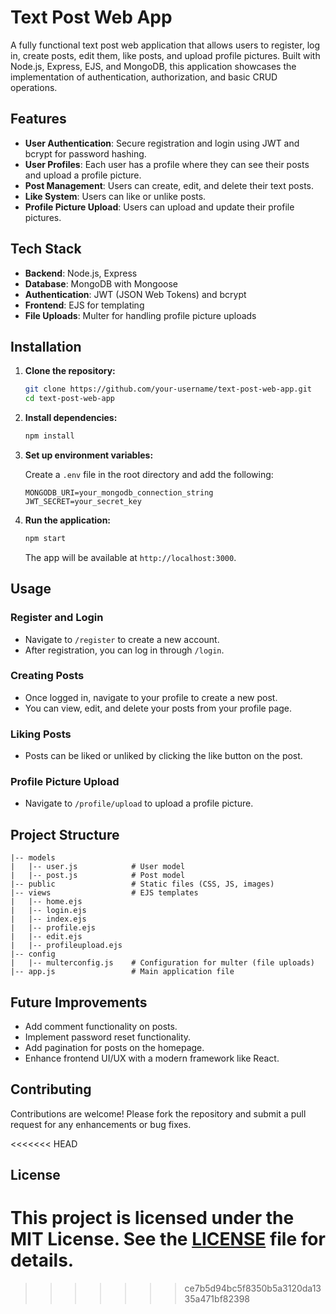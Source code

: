 

# Text Post Web App

A fully functional text post web application that allows users to register, log in, create posts, edit them, like posts, and upload profile pictures. Built with Node.js, Express, EJS, and MongoDB, this application showcases the implementation of authentication, authorization, and basic CRUD operations.

## Features

- **User Authentication**: Secure registration and login using JWT and bcrypt for password hashing.
- **User Profiles**: Each user has a profile where they can see their posts and upload a profile picture.
- **Post Management**: Users can create, edit, and delete their text posts.
- **Like System**: Users can like or unlike posts.
- **Profile Picture Upload**: Users can upload and update their profile pictures.

## Tech Stack

- **Backend**: Node.js, Express
- **Database**: MongoDB with Mongoose
- **Authentication**: JWT (JSON Web Tokens) and bcrypt
- **Frontend**: EJS for templating
- **File Uploads**: Multer for handling profile picture uploads

## Installation

1. **Clone the repository:**
   ```bash
   git clone https://github.com/your-username/text-post-web-app.git
   cd text-post-web-app
   

2. **Install dependencies:**
   ```bash
   npm install
   ```

3. **Set up environment variables:**

   Create a `.env` file in the root directory and add the following:

   ```plaintext
   MONGODB_URI=your_mongodb_connection_string
   JWT_SECRET=your_secret_key
   ```

4. **Run the application:**
   ```bash
   npm start
   ```

   The app will be available at `http://localhost:3000`.

## Usage

### Register and Login

- Navigate to `/register` to create a new account.
- After registration, you can log in through `/login`.

### Creating Posts

- Once logged in, navigate to your profile to create a new post.
- You can view, edit, and delete your posts from your profile page.

### Liking Posts

- Posts can be liked or unliked by clicking the like button on the post.

### Profile Picture Upload

- Navigate to `/profile/upload` to upload a profile picture.

## Project Structure

```
|-- models
|   |-- user.js            # User model
|   |-- post.js            # Post model
|-- public                 # Static files (CSS, JS, images)
|-- views                  # EJS templates
|   |-- home.ejs
|   |-- login.ejs
|   |-- index.ejs
|   |-- profile.ejs
|   |-- edit.ejs
|   |-- profileupload.ejs
|-- config
|   |-- multerconfig.js    # Configuration for multer (file uploads)
|-- app.js                 # Main application file
```

## Future Improvements

- Add comment functionality on posts.
- Implement password reset functionality.
- Add pagination for posts on the homepage.
- Enhance frontend UI/UX with a modern framework like React.

## Contributing

Contributions are welcome! Please fork the repository and submit a pull request for any enhancements or bug fixes.

<<<<<<< HEAD
## License
 
This project is licensed under the MIT License. See the [LICENSE](LICENSE) file for details.
=======

>>>>>>> ce7b5d94bc5f8350b5a3120da1335a471bf82398
```

